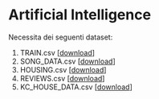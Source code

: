 # Artificial Intelligence

Necessita dei seguenti dataset:

1. TRAIN.csv [<a href="https://github.com/nybbles/kaggle/blob/master/train.csv">download</a>]
2. SONG_DATA.csv [<a href="https://static.turi.com/datasets/millionsong/song_data.csv">download</a>]
3. HOUSING.csv [<a href="https://static.turi.com/datasets/regression/Housing.csv">download</a>]
4. REVIEWS.csv [<a href="https://www.kaggle.com/snap/amazon-fine-food-reviews file Reviews.csv">download</a>]
5. KC_HOUSE_DATA.csv [<a href="https://github.com/Jonasyao/Machine-Learning-Specialization-University-of-Washington-/blob/master/Regression/Assignment_four/kc_house_data.csv">download</a>]
